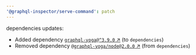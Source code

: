 ```yaml
---
'@graphql-inspector/serve-command': patch
---
```

dependencies updates:
  - Added dependency [`graphql-yoga@^3.9.0` ↗︎](https://www.npmjs.com/package/graphql-yoga/v/3.9.0)
    (to `dependencies`)
  - Removed dependency [`@graphql-yoga/node@2.0.0`
    ↗︎](https://www.npmjs.com/package/@graphql-yoga/node/v/2.0.0) (from `dependencies`)
